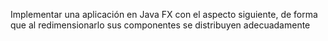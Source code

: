 Implementar una aplicación en Java FX con el aspecto siguiente, de forma que al redimensionarlo sus componentes se distribuyen adecuadamente
